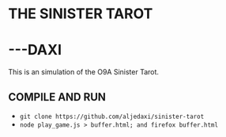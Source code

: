 # THE SINISTER TAROT
# ---DAXI

This is an simulation of the O9A Sinister Tarot.

## COMPILE AND RUN
- ```git clone https://github.com/aljedaxi/sinister-tarot```
- ```node play_game.js > buffer.html; and firefox buffer.html```
